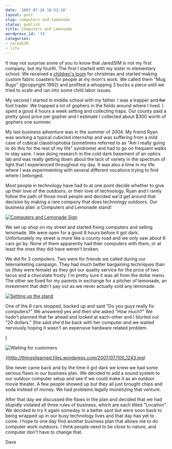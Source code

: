 ```yaml
---
date: '2007-07-26 18:52:18'
layout: post
slug: computers-and-lemonade
status: publish
title: Computers and Lemonade
wordpress_id: '74'
categories:
- JaredSIM
- life
---
```


It may not surprise some of you to know that JaredSIM is not my first company, but my fourth.  The first I started with my sister in elementary school.  We received a [children's loom](http://www.landofnod.com/family.aspx?c=8095&f=3052&pc=5000&srccd=g091) for christmas and started making custom fabric coasters for people at my mom's work.  We called them "Mug Rugs" (@copyright 1992) and profited a whopping 3 bucks a piece until we tried to scale and ran into some child labor issues.

My second I started in middle school with my father. I was a trapper and<strike> fur</strike> foot trader.  We trapped a lot of gophers in the fields around where I lived.  I spent a good 4 hours a week setting and collecting traps.  Our county paid a pretty good price per gopher and I estimate I collected about $300 worth of gophers one summer.

My last business adventure was in the summer of 2004.  My friend Ryan was working a typical cubicled internship and was suffering from a mild case of cubical claustrophobia (sometimes referred to as "Am I really going to do this for the rest of my life" syndrome) and had to go on frequent walks to stay sane.  I was doing research in the cold dark basement of an optics lab and was really getting down about the lack of variety in the spectrum of light that I experienced throughout my day.  It was also a time in my life where I was experimenting with several different vocations trying to find where I belonged.

Most people in technology have had to at one point decide whether to give up their love of the outdoors, or their love of technology.  Ryan and I rarely follow the path of those most people and decided we'd get around that decision by making a rare company that does technology outdoors.  Our business plan: a Computers and Lemonade stand!

[](http://thingsilearned.files.wordpress.com/2007/07/sign.jpg)


[![Computers and Lemonade Sign](http://thingsilearned.files.wordpress.com/2007/07/sign.jpg)](http://thingsilearned.files.wordpress.com/2007/07/sign.jpg)


We set up shop on my street and started fixing computers and selling lemonade.  We were open for a good 8 hours before it got dark.  Unfortunately my street is more like a county road and we only saw about 6 cars go by.  None of them apparently had their computers with them, or at least the ones they did have weren't broken.

We did fix 3 computers.  Two were for friends we called during our telemarketing campaign.  They had much better bargaining techniques than us  (they were female) as they got our quality service for the price of two tacos and a chocolate frosty.  I'm pretty sure it was all from the dollar menu.  The other we fixed for my parents in exchange for a pitcher of lemonade, an investment that didn't pay out as we never actually sold any lemonade.


[![Setting up the stand](http://thingsilearned.files.wordpress.com/2007/07/very-commited.jpg)](http://thingsilearned.files.wordpress.com/2007/07/very-commited.jpg)


One of the 6 cars stopped, backed up and said "Do you guys really fix computers?"  We answered yes and then she asked "How much?"  We hadn't planned that far ahead and looked at each-other and I blurted out "20 dollars."  She said she'd be back with her computer and we waited nervously hoping it wasn't an expensive hardware related problem.

[](http://thingsilearned.files.wordpress.com/2007/07/sign.jpg)



[


![Waiting for customers](http://thingsilearned.files.wordpress.com/2007/07/100_1243.jpg)



](http://thingsilearned.files.wordpress.com/2007/07/100_1243.jpg)

She never came back and by the time it got dark we knew we had some serious flaws in our business plan.  We decided to add a sound system to our outdoor computer setup and see if we could make it as an outdoor movie theater.  A few people showed up but they all just brought chips and soda instead of money.  We had problems legally monetizing that venture.

After that day we discussed the flaws in the plan and decided that we had stupidly violated all three rules of business, which are each titled "Location".  We decided to try it again someday in a better spot but were soon back to being wrapped up in our busy technology lives and that day has yet to come.  I hope to one day find another business plan that allows me to do computer work outdoors.  I think people need to be close to nature, and computer don't have to change that.


Dave
